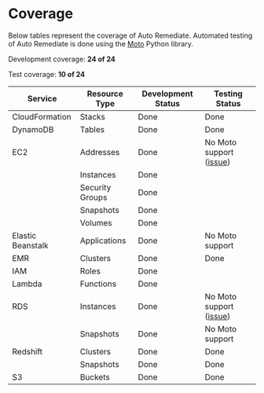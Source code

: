 # Coverage

Below tables represent the coverage of Auto Remediate. Automated testing of Auto Remediate is done using the [Moto](https://github.com/spulec/moto) Python library.

Development coverage: **24 of 24**

Test coverage: **10 of 24**

| Service           | Resource Type   | Development Status | Testing Status                                                        |
| ----------------- | --------------- | ------------------ | --------------------------------------------------------------------- |
| CloudFormation    | Stacks          | Done               | Done                                                                  |
| DynamoDB          | Tables          | Done               | Done                                                                  |
| EC2               | Addresses       | Done               | No Moto support ([issue](https://github.com/spulec/moto/issues/2221)) |
|                   | Instances       | Done               |                                                                       |
|                   | Security Groups | Done               |                                                                       |
|                   | Snapshots       | Done               |                                                                       |
|                   | Volumes         | Done               |                                                                       |
| Elastic Beanstalk | Applications    | Done               | No Moto support                                                       |
| EMR               | Clusters        | Done               | Done                                                                  |
| IAM               | Roles           | Done               |                                                                       |
| Lambda            | Functions       | Done               |                                                                       |
| RDS               | Instances       | Done               | No Moto support ([issue](https://github.com/spulec/moto/issues/2220)) |
|                   | Snapshots       | Done               | No Moto support                                                       |
| Redshift          | Clusters        | Done               | Done                                                                  |
|                   | Snapshots       | Done               | Done                                                                  |
| S3                | Buckets         | Done               | Done                                                                  |
